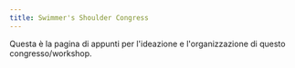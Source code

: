 ```yaml
---
title: Swimmer's Shoulder Congress
---
```

Questa è la pagina di appunti per l'ideazione e l'organizzazione di questo congresso/workshop.


